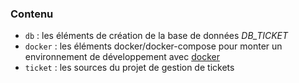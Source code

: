 ### Contenu

-   `db` : les éléments de création de la base de données _DB_TICKET_
-   `docker` : les éléments docker/docker-compose pour monter un environnement de développement avec [docker](https://www.docker.com)
-   `ticket` : les sources du projet de gestion de tickets
